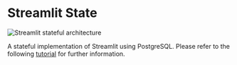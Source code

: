 # Streamlit State

![Streamlit stateful architecture](https://miro.medium.com/max/700/1*dkUWIJq1Tum1Aw6VahHL1Q.gif)

A stateful implementation of Streamlit using PostgreSQL. Please refer to the following [tutorial](https://towardsdatascience.com/implementing-a-stateful-architecture-with-streamlit-58e52448efa1) for further information.
